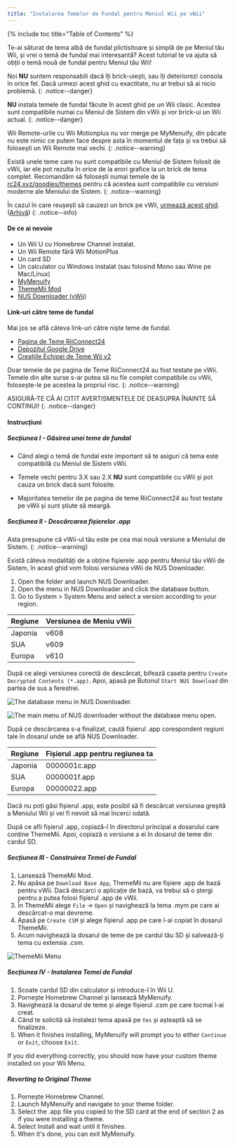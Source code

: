 ```yaml
---
title: "Instalarea Temelor de Fundal pentru Meniul Wii pe vWii"
---
```


{% include toc title="Table of Contents" %}

Te-ai săturat de tema albă de fundal plictisitoare și simplă de pe Meniul tău Wii, și vrei o temă de fundal mai interesantă? Acest tutorial te va ajuta să obții o temă nouă de fundal pentru Meniul tău Wii!

Noi **NU** suntem responsabili dacă îți brick-uiești, sau îți deteriorezi consola în orice fel. Dacă urmezi acest ghid cu exactitate, nu ar trebui să ai nicio problemă.
{: .notice--danger}

**NU** instala temele de fundal făcute în acest ghid pe un Wii clasic. Acestea sunt compatibile numai cu Meniul de Sistem din vWii și vor brick-ui un Wii actual.
{: .notice--danger}

Wii Remote-urile cu Wii Motionplus nu vor merge pe MyMenuify, din păcate nu este nimic ce putem face despre asta în momentul de fața și va trebui să folosești un Wii Remote mai vechi.
{: .notice--warning}

Există unele teme care nu sunt compatibile cu Meniul de Sistem folosit de vWii, iar ele pot rezulta în orice de la erori grafice la un brick de tema complet. Recomandăm să folosești numai temele de la [rc24.xyz/goodies/themes](https://rc24.xyz/goodies/themes/) pentru că acestea sunt compatibile cu versiuni moderne ale Meniului de Sistem.
{: .notice--warning}

În cazul în care reușești să cauzezi un brick pe vWii, [urmează acest ghid](https://gbatemp.net/threads/guide-vwii-unbrick-guide-by-garyodernichts.528329). ([Arhivă](https://web.archive.org/web/20200213194233/https://gbatemp.net/threads/guide-vwii-unbrick-guide-by-garyodernichts.528329/))
{: .notice--info}

#### De ce ai nevoie

* Un Wii U cu Homebrew Channel instalat.
* Un Wii Remote fără Wii MotionPlus
* Un card SD
* Un calculator cu Windows instalat (sau folosind Mono sau Wine pe Mac/Linux)
* [MyMenuify](/assets/files/Mymenuify-Old-vWii.zip)
* [ThemeMii Mod](/assets/files/New_ThemeMii_MOD.zip)
* [NUS Downloader (vWii)](/assets/files/NUSDownloader-vwii.zip)

#### Link-uri către teme de fundal

Mai jos se află câteva link-uri către niște teme de fundal.

* [Pagina de Teme RiiConnect24](https://rc24.xyz/goodies/themes/)
* [Depozitul Google Drive](https://drive.google.com/drive/folders/19tyeVQ--bJ0ZUTNg5yvAGvc3G4-euEpm?usp=sharing)
* [Creațiile Echipei de Teme Wii v2](https://gbatemp.net/threads/wii-theme-team-creations-v2.336596/)

Doar temele de pe pagina de Teme RiiConnect24 au fost testate pe vWii. Temele din alte surse s-ar putea să nu fie complet compatibile cu vWii, folosește-le pe acestea la propriul risc.
{: .notice--warning}

ASIGURĂ-TE CĂ AI CITIT AVERTISMENTELE DE DEASUPRA ÎNAINTE SĂ CONTINUI!
{: .notice--danger}

#### Instrucțiuni

##### Secțiunea I - Găsirea unei teme de fundal

* Când alegi o temă de fundal este important să te asiguri că tema este compatibilă cu Meniul de Sistem vWii.

* Temele vechi pentru 3.X sau 2.X **NU** sunt compatibile cu vWii și pot cauza un brick dacă sunt folosite.

* Majoritatea temelor de pe pagina de teme RiiConnect24 au fost testate pe vWii și sunt știute să meargă.

##### Secțiunea II - Descărcarea fișierelor .app

Asta presupune că vWii-ul tău este pe cea mai nouă versiune a Meniului de Sistem.
{: .notice--warning}

Există câteva modalități de a obține fișierele .app pentru Meniul tău vWii de Sistem, în acest ghid vom folosi versiunea vWii de NUS Downloader.

1. Open the folder and launch NUS Downloader.
2. Open the menu in NUS Downloader and click the database button.
3. Go to System > System Menu and select a version according to your region.

| Regiune | Versiunea de Meniu vWii |
| ------- | ----------------------- |
| Japonia | v608                    |
| SUA     | v609                    |
| Europa  | v610                    |

După ce alegi versiunea corectă de descărcat, bifează caseta pentru `Create Decrypted Contents (*.app)`. Apoi, apasă pe Butonul `Start NUS Download` din partea de sus a ferestrei.

![The database menu in NUS Downloader.](/images/Themes-vWii/NUSD-vWii_preview-database.png)

![The main menu of NUS downloader without the database menu open.](/images/Themes-vWii/NUSD-vWii_sysmenu-versions.png)

După ce descărcarea s-a finalizat, caută fișierul .app corespondent regiuni tale în dosarul unde se află NUS Downloader.

| Regiune | Fișierul .app pentru regiunea ta |
| ------- | -------------------------------- |
| Japonia | 0000001c.app                     |
| SUA     | 0000001f.app                     |
| Europa  | 00000022.app                     |

Dacă nu poți găsi fișierul .app, este posibil să fi descărcat versiunea greșită a Meniului Wii și vei fi nevoit să mai încerci odată.

După ce afli fișierul .app, copiază-l în directorul principal a dosarului care conține ThemeMii. Apoi, copiază o versiune a ei în dosarul de teme din cardul SD.

##### Secțiunea III - Construirea Temei de Fundal

1. Lansează ThemeMii Mod.
2. Nu apăsa pe `Download Base App`, ThemeMii nu are fișiere .app de bază pentru vWii. Dacă descarci o aplicație de bază, va trebui să o ștergi pentru a putea folosi fișierul .app de vWii.
3. În ThemeMii alege `File` -> `Open` și navighează la tema .mym pe care ai descărcat-o mai devreme.
4. Apasă pe `Create CSM` și alege fișierul .app pe care l-ai copiat în dosarul ThemeMii.
5. Acum navighează la dosarul de teme de pe cardul tău SD și salvează-ți tema cu extensia .csm.

![ThemeMii Menu](/images/Themes-vWii/ThemeMii-Mod-Preview_vWii.png)

##### Secțiunea IV - Instalarea Temei de Fundal

1. Scoate cardul SD din calculator și introduce-l în Wii U.
2. Pornește Homebrew Channel și lansează MyMenuify.
3. Navighează la dosarul de teme și alege fișierul .csm pe care tocmai l-ai creat.
4. Când te solicită să instalezi tema apasă pe `Yes` și așteaptă să se finalizeze.
5. When it finishes installing, MyMenuify will prompt you to either `Continue` or `Exit`, choose `Exit`.

If you did everything correctly, you should now have your custom theme installed on your Wii Menu.

##### Reverting to Original Theme

1. Pornește Homebrew Channel.
2. Launch MyMenuify and navigate to your theme folder.
3. Select the .app file you copied to the SD card at the end of section 2 as if you were installing a theme.
4. Select Install and wait until it finishes.
5. When it's done, you can exit MyMenuify.